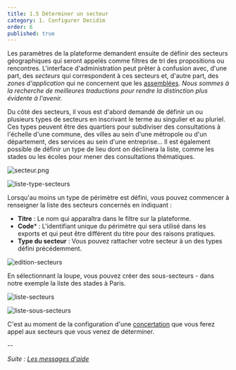 ```yaml
---
title: 1.5 Déterminer un secteur
category: 1. Configurer Decidim
order: 6
published: true
---
```

Les paramètres de la plateforme demandent ensuite de définir des secteurs géographiques qui seront appelés comme filtres de tri des propositions ou rencontres. L'interface d'administration peut prêter à confusion avec, d'une part, des *secteurs* qui correspondent à ces secteurs et, d'autre part, des *zones d'application* qui ne concernent que les [assemblées]({{site.baseurl}}/4-assemblees/1-configurer-assemblees). *Nous sommes à la recherche de meilleures traductions pour rendre la distinction plus évidente à l'avenir.*

Du côté des secteurs, il vous est d'abord demandé de définir un ou plusieurs types de secteurs en inscrivant le terme au singulier et au pluriel. Ces types peuvent être des quartiers pour subdiviser des consultations à l'échelle d'une commune, des villes au sein d'une métropole ou d'un département, des services au sein d'une entreprise... Il est également possible de définir un type de lieu dont on déclinera la liste, comme les stades ou les écoles pour mener des consultations thématiques.

![secteur.png]({{site.baseurl}}/images/secteur.png)

![liste-type-secteurs]({{site.baseurl}}/uploads/1-5-2-liste-types-secteur-application.png)

Lorsqu'au moins un type de périmètre est défini, vous pouvez commencer à renseigner la liste des secteurs concernés en indiquant :
* **Titre** : Le nom qui apparaîtra dans le filtre sur la plateforme.
* **Code*** : L'identifiant unique du périmètre qui sera utilisé dans les exports et qui peut être différent du titre pour des raisons pratiques.
* **Type du secteur** : Vous pouvez rattacher votre secteur à un des types défini précédemment.


![edition-secteurs]({{site.baseurl}}/uploads/1-5-5-edition-secteur.png)

En sélectionnant la loupe, vous pouvez créer des sous-secteurs - dans notre exemple la liste des stades à Paris.

![liste-secteurs]({{site.baseurl}}/uploads/1-5-3-liste-secteurs.png)

![liste-sous-secteurs]({{site.baseurl}}/uploads/1-5-4-liste-sous-secteurs.png)

C'est au moment de la configuration d'une [concertation]({{site.baseurl}}/3-concertations/1-creer-concertation) que vous ferez appel aux secteurs que vous venez de déterminer.

--

*Suite : [Les messages d'aide]({{site.baseurl}}/1-configurer-decidim/4-les-messages-d'aide/)*
